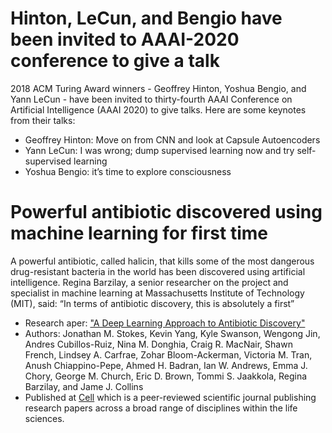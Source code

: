 # Hinton, LeCun, and Bengio have been invited to AAAI-2020 conference to give a talk
2018 ACM Turing Award winners - Geoffrey Hinton, Yoshua Bengio, and Yann LeCun - have been invited to thirty-fourth AAAI Conference on Artificial Intelligence (AAAI 2020) to give talks.
Here are some keynotes from their talks:
 - Geoffrey Hinton: Move on from CNN and look at Capsule Autoencoders
 - Yann LeCun: I was wrong; dump supervised learning now and try self-supervised learning 
 - Yoshua Bengio: it’s time to explore consciousness

# Powerful antibiotic discovered using machine learning for first time
A powerful antibiotic, called halicin, that kills some of the most dangerous drug-resistant bacteria in the world has been discovered using artificial intelligence.
Regina Barzilay, a senior researcher on the project and specialist in machine learning at Massachusetts Institute of Technology (MIT), said: “In terms of antibiotic discovery, this is absolutely a first”
- Research aper: ["A Deep Learning Approach to Antibiotic Discovery"](https://www.cell.com/cell/pdf/S0092-8674(20)30102-1.pdf)
- Authors: Jonathan M. Stokes, Kevin Yang, Kyle Swanson, Wengong Jin, Andres Cubillos-Ruiz, Nina M. Donghia, Craig R. MacNair, Shawn French, Lindsey A. Carfrae, Zohar Bloom-Ackerman, Victoria M. Tran, Anush Chiappino-Pepe, Ahmed H. Badran, Ian W. Andrews, Emma J. Chory, George M. Church, Eric D. Brown, Tommi S. Jaakkola, Regina Barzilay, and Jame J. Collins
- Published at [Cell](https://www.cell.com) which is a peer-reviewed scientific journal publishing research papers across a broad range of disciplines within the life sciences.